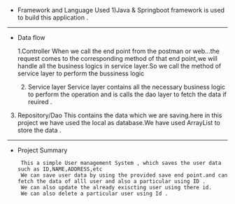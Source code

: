 * Framework and  Language Used 
    1)Java & Springboot framework is used to build this application .
_________________________________________________________________________________

* Data flow 

   1.Controller 
       When we call the end point from the postman or web...the request comes to the corresponding method of that end point,we will handle all the business logics
       in service layer.So we call the method of service layer to perform the bussiness logic
       
  2. Service layer
       Service layer contains all the necessary business logic to perform the operation and is calls the dao layer to fetch the data if reuired .
       
 3. Repository/Dao 
       This contains the data which we are saving.here in this project we have used the local as database.We have used ArrayList to store the data .
      
________________________________________________________________________________________

* Project Summary 

       This a simple User management System , which saves the user data such as ID,NAME,ADDRESS,etc
       We can save user data by using the provided save end point.and can fetch the data of alll user and also a particular using ID .
       We can also update the already exiscting user using there id.
       We can also delete a particular user using Id .
       
          

